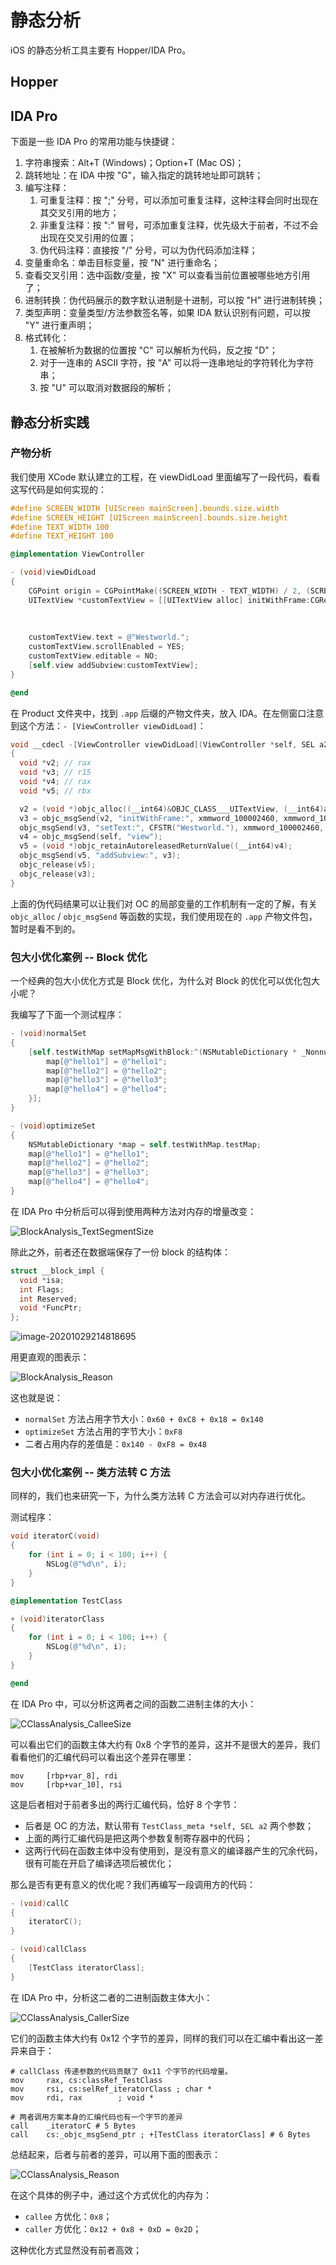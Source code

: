 # 静态分析

iOS 的静态分析工具主要有 Hopper/IDA Pro。

## Hopper

## IDA Pro

下面是一些 IDA Pro 的常用功能与快捷键：

1. 字符串搜索：Alt+T (Windows)；Option+T (Mac OS)；
2. 跳转地址：在 IDA 中按 "G"，输入指定的跳转地址即可跳转；
3. 编写注释：
   1. 可重复注释：按 ";" 分号，可以添加可重复注释，这种注释会同时出现在其交叉引用的地方；
   2. 非重复注释：按 ":" 冒号，可添加重复注释，优先级大于前者，不过不会出现在交叉引用的位置；
   3. 伪代码注释：直接按 "/" 分号，可以为伪代码添加注释；
4. 变量重命名：单击目标变量，按 "N" 进行重命名；
5. 查看交叉引用：选中函数/变量，按 "X" 可以查看当前位置被哪些地方引用了；
6. 进制转换：伪代码展示的数字默认进制是十进制，可以按 "H" 进行进制转换；
7. 类型声明：变量类型/方法参数签名等，如果 IDA 默认识别有问题，可以按 "Y" 进行重声明；
8. 格式转化：
   1. 在被解析为数据的位置按 "C" 可以解析为代码，反之按 "D"；
   2. 对于一连串的 ASCII 字符，按 "A" 可以将一连串地址的字符转化为字符串；
   3. 按 "U" 可以取消对数据段的解析；

## 静态分析实践

### 产物分析

我们使用 XCode 默认建立的工程，在 viewDidLoad 里面编写了一段代码，看看这写代码是如何实现的：

```objective-c
#define SCREEN_WIDTH [UIScreen mainScreen].bounds.size.width
#define SCREEN_HEIGHT [UIScreen mainScreen].bounds.size.height
#define TEXT_WIDTH 100
#define TEXT_HEIGHT 100

@implementation ViewController

- (void)viewDidLoad
{
    CGPoint origin = CGPointMake((SCREEN_WIDTH - TEXT_WIDTH) / 2, (SCREEN_HEIGHT - TEXT_HEIGHT) / 2);
    UITextView *customTextView = [[UITextView alloc] initWithFrame:CGRectMake(origin.x,
                                                                        origin.y,
                                                                        TEXT_WIDTH,
                                                                        TEXT_HEIGHT)];
    customTextView.text = @"Westworld.";
    customTextView.scrollEnabled = YES;
    customTextView.editable = NO;
    [self.view addSubview:customTextView];
}

@end
```

在 Product 文件夹中，找到 `.app` 后缀的产物文件夹，放入 IDA。在左侧窗口注意到这个方法：`- [ViewController viewDidLoad]`：

```c
void __cdecl -[ViewController viewDidLoad](ViewController *self, SEL a2)
{
  void *v2; // rax
  void *v3; // r15
  void *v4; // rax
  void *v5; // rbx

  v2 = (void *)objc_alloc((__int64)&OBJC_CLASS___UITextView, (__int64)a2);
  v3 = objc_msgSend(v2, "initWithFrame:", xmmword_100002460, xmmword_100002470);
  objc_msgSend(v3, "setText:", CFSTR("Westworld."), xmmword_100002460, xmmword_100002470);
  v4 = objc_msgSend(self, "view");
  v5 = (void *)objc_retainAutoreleasedReturnValue((__int64)v4);
  objc_msgSend(v5, "addSubview:", v3);
  objc_release(v5);
  objc_release(v3);
}
```

上面的伪代码结果可以让我们对 OC 的局部变量的工作机制有一定的了解，有关 `objc_alloc` / `objc_msgSend` 等函数的实现，我们使用现在的 `.app` 产物文件包，暂时是看不到的。

### 包大小优化案例 -- Block 优化

一个经典的包大小优化方式是 Block 优化，为什么对 Block 的优化可以优化包大小呢？

我编写了下面一个测试程序：

```objective-c
- (void)normalSet
{
    [self.testWithMap setMapMsgWithBlock:^(NSMutableDictionary * _Nonnull map) {
        map[@"hello1"] = @"hello1";
        map[@"hello2"] = @"hello2";
        map[@"hello3"] = @"hello3";
        map[@"hello4"] = @"hello4";
    }];
}

- (void)optimizeSet
{
    NSMutableDictionary *map = self.testWithMap.testMap;
    map[@"hello1"] = @"hello1";
    map[@"hello2"] = @"hello2";
    map[@"hello3"] = @"hello3";
    map[@"hello4"] = @"hello4";
}
```

在 IDA Pro 中分析后可以得到使用两种方法对内存的增量改变：

![BlockAnalysis_TextSegmentSize](../BlockAnalysis_TextSegmentSize.png)

除此之外，前者还在数据端保存了一份 block 的结构体：

```c
struct __block_impl {
  void *isa; 
  int Flags; 
  int Reserved; 
  void *FuncPtr;
};
```

![image-20201029214818695](/Users/shesonglin/Program/Note/安全技术/iOS逆向分析/BlockAnalysis_DataSegmentSize.png)

用更直观的图表示：

![BlockAnalysis_Reason](../BlockAnalysis_Reason.svg)

这也就是说：

- `normalSet` 方法占用字节大小：`0x60 + 0xC8 + 0x18 = 0x140`
- `optimizeSet` 方法占用的字节大小：`0xF8`
- 二者占用内存的差值是：`0x140 - 0xF8 = 0x48`

### 包大小优化案例 -- 类方法转 C 方法

同样的，我们也来研究一下，为什么类方法转 C 方法会可以对内存进行优化。

测试程序：

```objective-c
void iteratorC(void)
{
    for (int i = 0; i < 100; i++) {
        NSLog(@"%d\n", i);
    }
}

@implementation TestClass

+ (void)iteratorClass
{
    for (int i = 0; i < 100; i++) {
        NSLog(@"%d\n", i);
    }
}

@end
```

在 IDA Pro 中，可以分析这两者之间的函数二进制主体的大小：

![CClassAnalysis_CalleeSize](../CClassAnalysis_CalleeSize.png)

可以看出它们的函数主体大约有 0x8 个字节的差异，这并不是很大的差异，我们看看他们的汇编代码可以看出这个差异在哪里：

```assembly
mov     [rbp+var_8], rdi
mov     [rbp+var_10], rsi
```

这是后者相对于前者多出的两行汇编代码，恰好 8 个字节：

- 后者是 OC 的方法，默认带有 `TestClass_meta *self, SEL a2` 两个参数；
- 上面的两行汇编代码是把这两个参数复制寄存器中的代码；
- 这两行代码在函数主体中没有使用到，是没有意义的编译器产生的冗余代码，很有可能在开启了编译选项后被优化；

那么是否有更有意义的优化呢？我们再编写一段调用方的代码：

```objective-c
- (void)callC
{
    iteratorC();
}

- (void)callClass
{
    [TestClass iteratorClass];
}
```

在 IDA Pro 中，分析这二者的二进制函数主体大小：

![CClassAnalysis_CallerSize](../CClassAnalysis_CallerSize.png)

它们的函数主体大约有 0x12 个字节的差异，同样的我们可以在汇编中看出这一差异来自于：

```assembly
# callClass 传递参数的代码贡献了 0x11 个字节的代码增量。
mov     rax, cs:classRef_TestClass
mov     rsi, cs:selRef_iteratorClass ; char *
mov     rdi, rax        ; void *

# 两者调用方案本身的汇编代码也有一个字节的差异
call    _iteratorC # 5 Bytes
call    cs:_objc_msgSend_ptr ; +[TestClass iteratorClass] # 6 Bytes
```

总结起来，后者与前者的差异，可以用下面的图表示：

![CClassAnalysis_Reason](../CClassAnalysis_Reason.svg)

在这个具体的例子中，通过这个方式优化的内存为：

- `callee` 方优化：`0x8`；
- `caller` 方优化：`0x12 + 0x8 + 0xD = 0x2D`；

这种优化方式显然没有前者高效；

